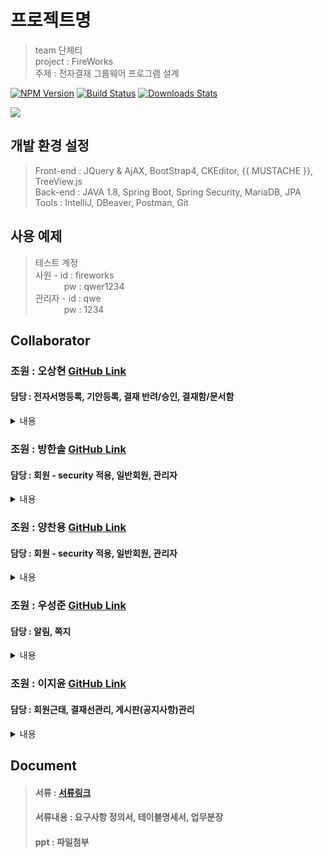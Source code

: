    
# 프로젝트명
> team 단체티  
> project : FireWorks   
> 주제 : 전자결재 그룹웨어 프로그램 설계

[![NPM Version][npm-image]][npm-url]
[![Build Status][travis-image]][travis-url]
[![Downloads Stats][npm-downloads]][npm-url]



![](../header.png)

## 개발 환경 설정


>Front-end : JQuery & AjAX, BootStrap4, CKEditor, {{ MUSTACHE }}, TreeView.js  
Back-end : JAVA 1.8, Spring Boot, Spring Security, MariaDB, JPA  
Tools : IntelliJ, DBeaver, Postman, Git
  

## 사용 예제

>테스트 계정  
  사원 - id : fireworks  
     pw : qwer1234   
> 관리자 - id : qwe   
     pw : 1234 

## Collaborator

### 조원 : 오상현 <a href="https://github.com/OhHalfmoon">GitHub Link</a> <br>
#### 담당 : 전자서명등록, 기안등록, 결재 반려/승인, 결재함/문서함
<details>
  <summary>내용</summary>
  <pre>
전자서명등록 : 전자서명이 등록되지 않으면 문서 확인페이지(get)에 접근할 수 없다.
js로 파일의 형식이 이미지파일인지 체크가 이루어진다.
등록된 서명을 인덱스 페이지에서 확인이 가능하며, 서명파일은 수정이 가능하지만, 
전자서명이 없으면 서비스 이용이 불가능하기 때문에 삭제기능은 이용할 수 없도록 하였다.

결재등록 : 문서양식을 선택하여 결재문서를 작성할 수 있다. 
이때 결재선이 없을경우 작성페이지에서 메인화면으로 리턴된다.
문서의 상단에서는 기본적인 문서정보(제목, 문서함, 결재선, 기안일자)를 입력한다.
문서 하단에서 구체적인 문서 작성이 가능하며, 워드파일(doc문서) 내용 붙혀넣기가 가능하다.
작성 후, 저장버튼과 임시저장버튼중 선택하여 선택이 가능하다.
저장버튼은 결재자에게 문서가 제출되고, 임시저장은 임시저장함으로 문서가 저장된다.

결재 반려/승인 : 결재요청이 올 경우, 페이지 상단 알림 또는 결재함의 '결재수신문서'를 통해 확인이 가능하다.
결재자 이외의 사원이 버튼을 누를경우 '권한이 없습니다' 라는 알림이 생성된다.
결재승인을 누를경우 문서 상단에 해당 결재자의 전자서명이 등록된다.
결재반려를 누를경우 문서 상단 모든 전자서명이 초기화되며, 문서는 임시저장 상태로 돌아간다.

ck에디터로 생성된 요소에는 id값 또는 class값을 부여할 수 없으며,
상위요소에서 dom탐색을 통한 변환시도 또한 허용되지 않았다.
이를 해결하기위해 실제 작성된 기안문서의 html이 DB에 문자열 타입으로 저장이 되는것을 확인하였으며,
특정 태그가 <img>태그로 replace되도록 설정하였다.
반려될경우, 같은 원리로 replaceAll과 정규식을 통해 초기화를 진행하였다.

  </pre>
</details>

### 조원 : 방한솔 <a href="https://github.com/yangchanyong">GitHub Link</a> <br>
#### 담당 : 회원 - security 적용, 일반회원, 관리자
<details>
  <summary>내용</summary>
  <pre>
회원 : 회사에서 부여된 부서, 직급 등 회사정보, 개인정보를 입력하여 회원가입을 한다.
우측 상단 탭에서 회원정보, 근태를 확인할 수 있으며
회원정보탭에서는 회원의 정보, 수정, pw 수정을 할 수 있다.
근태는 최근 30일 근태만 출력된다.

권한 : fireworks에는 권한이 role, state, manager 3개의 컬럼으로 관리된다.
role은 총 4개의 레벨로 이루어져 있고 사원, 팀장, 사장, 탈퇴회원으로 관리된다.
state는 3개의 레벨로 미승인유저, 승인유저, 탈퇴회원으로 관리된다.
매니저는 총 2개의 레벨로 0(일반회원), 1(매니저)가 있다.

관리자 : 관리자 메뉴는 양식관리, 사원관리, 부서관리가 있다.
사원관리 : 회원을 승인하고, 회원 권한을 수정할 수 있으며 퇴근시간을 직접 입력할 수 있다.
  </pre>
</details>



### 조원 : 양찬용 <a href="https://github.com/yangchanyong">GitHub Link</a> <br>
#### 담당 : 회원 - security 적용, 일반회원, 관리자
<details>
  <summary>내용</summary>
  <pre>
회원 : 회사에서 부여된 부서, 직급 등 회사정보, 개인정보를 입력하여 회원가입을 한다.
우측 상단 탭에서 회원정보, 근태를 확인할 수 있으며
회원정보탭에서는 회원의 정보, 수정, pw 수정을 할 수 있다.
근태는 최근 30일 근태만 출력된다.

 권한 : fireworks에는 권한이 role, state, manager 3개의 컬럼으로 관리된다.
role은 총 4개의 레벨로 이루어져 있고 사원, 팀장, 사장, 탈퇴회원으로 관리된다.
state는 3개의 레벨로 미승인유저, 승인유저, 탈퇴회원으로 관리된다.
매니저는 총 2개의 레벨로 0(일반회원), 1(매니저)가 있다.
  
관리자 : 관리자 메뉴는 양식관리, 사원관리, 부서관리가 있다.
사원관리 : 회원을 승인하고, 회원 권한을 수정할 수 있으며 퇴근시간을 직접 입력할 수 있다.
  </pre>
</details>



### 조원 : 우성준 <a href="https://github.com/udyr-woo">GitHub Link</a> <br>
#### 담당 : 알림, 쪽지
<details>
  <summary>내용</summary>
  <pre>
    알림: 결재에 관한 요청, 반려 혹은 완료처리가 되었을 때와 신규 공지사항, 공지사항 내용이 수정 되었을 때, 알림이 보내지게 됩니다. 
         읽지 않은 알림은 위에 숫자가 표시 되며, 알림 클릭시 해당 페이지로 이동하게 되고, 읽은 알림은 자동으로 삭제가 됩니다.
    쪽지: 쪽지는 받은 쪽지와 보낸 쪽지로 구분되며,  특별히, 보낸 쪽지에는 수신여부 확인이 가능합니다. 
         쪽지 리스트에 있는 쪽지 중 하나를 클릭하면 쪽지 내용을 확인 할 수 있습니다. 또한 체크박스로 선택하고 삭제할 수도 있습니다. 
         쪽지 작성시에는 제목, 수신자, 내용을 필수적으로 작성해야하고, 수신자는 개인 혹은 다수로 설정이 가능합니다.
    사이트: https://final.bluetea.cloud
  </pre>
</details>



### 조원 : 이지윤 <a href="https://github.com/jooneei17">GitHub Link</a> <br>
#### 담당 : 회원근태, 결재선관리, 게시판(공지사항)관리
<details>
  <summary>내용</summary>
  <pre>
회원근태 : 

결재선 : 

게시판 : 
  </pre>
</details>



## Document

>#### 서류 : <a href="https://docs.google.com/spreadsheets/d/1GRlM8714v9oGw3WbDz8jqPfoP7ULFIXCdVFrU4gGe-4/edit?usp=sharing">서류링크</a>
>#### 서류내용 : 요구사항 정의서, 테이블명세서, 업무분장   
>#### ppt : 파일첨부
  

  




<!-- Markdown link & img dfn's -->
[npm-image]: https://img.shields.io/npm/v/datadog-metrics.svg?style=flat-square
[npm-url]: https://npmjs.org/package/datadog-metrics
[npm-downloads]: https://img.shields.io/npm/dm/datadog-metrics.svg?style=flat-square
[travis-image]: https://img.shields.io/travis/dbader/node-datadog-metrics/master.svg?style=flat-square
[travis-url]: https://travis-ci.org/dbader/node-datadog-metrics
[wiki]: https://github.com/yourname/yourproject/wiki
